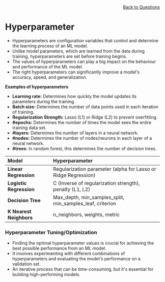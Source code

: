 <p align='right'><a align="right" href="https://github.com/KIRANKUMAR7296/Library/blob/main/Interview.md">Back to Questions</a></p>

# **Hyperparameter**
- Hyperparameters are configuration variables that control and determine the learning process of an ML model.
- Unlike model parameters, which are learned from the data during training, hyperparameters are set before training begins.
- The values of hyperparameters can play a big impact on the behaviour and performance of the ML model.
- The right hyperparameters can significantly improve a model's accuracy, speed, and generalization.

**Examples of hyperparameters**
- **Learning rate:** Determines how quickly the model updates its parameters during the training.
- **Batch size:** Determines the number of data points used in each iteration of training.
- **Regularization Strength:** Lasso (L1) or Ridge (L2) to prevent overfitting.
- **#epochs:** Determines the number of times the model sees the entire training data set.
- **#layers:** Determines the number of layers in a neural network.
- **#nodes:** Determines the number of nodes/neurons in each layer of a neural network.
- **#trees:** In random forest, this determines the number of decision trees.

**Model** | **Hyperparameter**
:--- | :---
**Linear Regression** | Regularization parameter (alpha for Lasso or Ridge Regression)
**Logistic Regression** | C (Inverse of regularization strength), penalty (L1, L2)
**Decision Tree** | Max_depth, min_samples_split, min_samples_leaf, criterion
**K Nearest Neighbors** | n_neighbors, weights, metric

### **Hyperparameter Tuning/Optimization**
- Finding the optimal hyperparameter values is crucial for achieving the best possible performance from an ML model.
- It involves experimenting with different combinations of hyperparameters and evaluating the model's performance on a validation set.
- An iterative process that can be time-consuming, but it's essential for building high-performing models.
